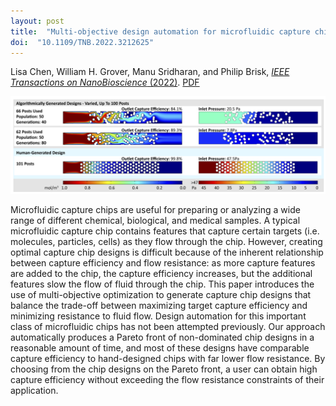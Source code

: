 ```yaml
---
layout: post
title:  "Multi-objective design automation for microfluidic capture chips"
doi:  "10.1109/TNB.2022.3212625"
---
```


Lisa Chen, William H. Grover, Manu Sridharan, and Philip Brisk, [*IEEE Transactions on NanoBioscience* (2022)](https://ieeexplore.ieee.org/document/9912457).  [PDF](assets/multi-objective-design-automation.pdf)

<img src="/assets/multi-objective-design-automation.png">

Microfluidic capture chips are useful for preparing or analyzing a wide range of different chemical, biological, and medical samples. A typical microfluidic capture chip contains features that capture certain targets (i.e. molecules, particles, cells) as they flow through the chip. However, creating optimal capture chip designs is difficult because of the inherent relationship between capture efficiency and flow resistance: as more capture features are added to the chip, the capture efficiency increases, but the additional features slow the flow of fluid through the chip. This paper introduces the use of multi-objective optimization to generate capture chip designs that balance the trade-off between maximizing target capture efficiency and minimizing resistance to fluid flow. Design automation for this important class of microfluidic chips has not been attempted previously. Our approach automatically produces a Pareto front of non-dominated chip designs in a reasonable amount of time, and most of these designs have comparable capture efficiency to hand-designed chips with far lower flow resistance. By choosing from the chip designs on the Pareto front, a user can obtain high capture efficiency without exceeding the flow resistance constraints of their application.